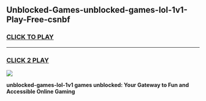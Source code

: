 
## Unblocked-Games-unblocked-games-lol-1v1-Play-Free-csnbf
<h3>
<a href="https://premium76.site?title=unblocked-games-lol-1v1&ref=22A">CLICK TO PLAY</a></h3>
<hr>

<h3>
<a href="https://premium76.site?title=unblocked-games-lol-1v1&ref=22A">CLICK 2 PLAY</a>
  
</h3>

<a href="https://premium76.site?title=unblocked-games-lol-1v1&ref=22A"><img src="https://clearcache.store/games.png"></a>


**unblocked-games-lol-1v1 games unblocked: Your Gateway to Fun and Accessible Online Gaming**
